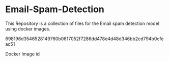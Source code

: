 # Email-Spam-Detection
This Repository is a collection of files for the Email spam detection model using docker images.

698196d3546528149760b0617052f7286dd478e4d48d346bb2cd794b0cfeac51

Docker Image id

